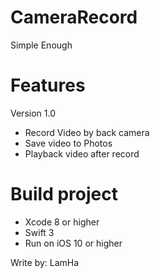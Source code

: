 # CameraRecord
Simple Enough

# Features
   Version 1.0
 - Record Video by back camera
 - Save video to Photos
 - Playback video after record
 
# Build project
 - Xcode 8 or higher
 - Swift 3
 - Run on iOS 10 or higher
 
 Write by:
 LamHa
